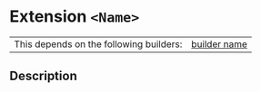 # Extension `<Name>`

|                                         |                                                              |
| --------------------------------------- | ------------------------------------------------------------ |
| This depends on the following builders: | [builder name](https://github.com/trufi-association/trufi-server-resources/tree/main/) |

## Description

